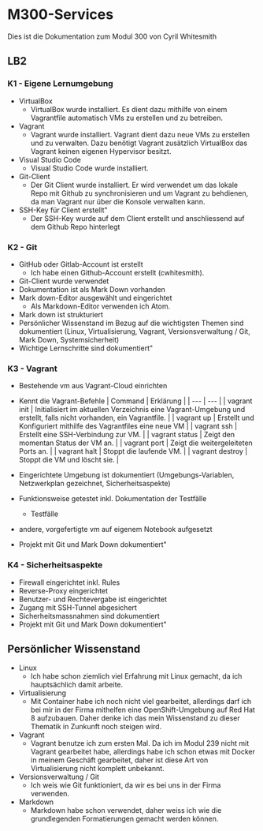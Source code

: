 # M300-Services

Dies ist die Dokumentation zum Modul 300 von Cyril Whitesmith

## LB2
### K1 - Eigene Lernumgebung
* VirtualBox
  * VirtualBox wurde installiert. Es dient dazu mithilfe von einem Vagrantfile automatisch VMs zu erstellen und zu betreiben.  
* Vagrant
  * Vagrant wurde installiert. Vagrant dient dazu neue VMs zu erstellen und zu verwalten. Dazu benötigt Vagrant zusätzlich VirtualBox das Vagrant keinen eigenen Hypervisor besitzt.
* Visual Studio Code
  * Visual Studio Code wurde installiert.
* Git-Client
  * Der Git Client wurde installiert. Er wird verwendet um das lokale Repo mit Github zu synchronisieren und um Vagrant zu behdienen, da man Vagrant nur über die Konsole verwalten kann.
* SSH-Key für Client erstellt"
  * Der SSH-Key wurde auf dem Client erstellt und anschliessend auf dem Github Repo hinterlegt

### K2 - Git
* GitHub oder Gitlab-Account ist erstellt
  * Ich habe einen Github-Account erstellt (cwhitesmith).
* Git-Client wurde verwendet
* Dokumentation ist als Mark Down vorhanden
* Mark down-Editor ausgewählt und eingerichtet
  * Als Markdown-Editor verwenden ich Atom.
* Mark down ist strukturiert
* Persönlicher Wissenstand im Bezug auf die wichtigsten Themen sind dokumentiert (Linux, Virtualisierung, Vagrant, Versionsverwaltung / Git, Mark Down, Systemsicherheit)
* Wichtige Lernschritte sind dokumentiert"

### K3 - Vagrant
* Bestehende vm aus Vagrant-Cloud einrichten
* Kennt die Vagrant-Befehle
  | Command | Erklärung |
  | --- | --- |
  | vagrant init | Initialisiert im aktuellen Verzeichnis eine Vagrant-Umgebung und erstellt, falls nicht vorhanden, ein Vagrantfile. |
  | vagrant up | Erstellt und Konfiguriert mithilfe des Vagrantfiles eine neue VM |
  | vagrant ssh | Erstellt eine SSH-Verbindung zur VM. |
  | vagrant status | Zeigt den momentan Status der VM an. |
  | vagrant port | Zeigt die weitergeleiteten Ports an. |
  | vagrant halt | Stoppt die laufende VM. |
  | vagrant destroy | Stoppt die VM und löscht sie. |

* Eingerichtete Umgebung ist dokumentiert (Umgebungs-Variablen, Netzwerkplan gezeichnet, Sicherheitsaspekte)
* Funktionsweise getestet inkl. Dokumentation der Testfälle
  * Testfälle
* andere, vorgefertigte vm auf eigenem Notebook aufgesetzt
* Projekt mit Git und Mark Down dokumentiert"

### K4 - Sicherheitsaspekte
* Firewall eingerichtet inkl. Rules
* Reverse-Proxy eingerichtet
* Benutzer- und Rechtevergabe ist eingerichtet
* Zugang mit SSH-Tunnel abgesichert
* Sicherheitsmassnahmen sind dokumentiert
* Projekt mit Git und Mark Down dokumentiert"

## Persönlicher Wissenstand
* Linux
  * Ich habe schon ziemlich viel Erfahrung mit Linux gemacht, da ich hauptsächlich damit arbeite.
* Virtualisierung
  * Mit Container habe ich noch nicht viel gearbeitet, allerdings darf ich bei mir in der Firma mithelfen eine OpenShift-Umgebung auf Red Hat 8 aufzubauen. Daher denke ich das mein Wissenstand zu dieser Thematik in Zunkunft noch steigen wird.  
* Vagrant
  * Vagrant benutze ich zum ersten Mal. Da ich im Modul 239 nicht mit Vagrant gearbeitet habe, allerdings habe ich schon etwas mit Docker in meinem Geschäft gearbeitet, daher ist diese Art von Virtualisierung nicht komplett unbekannt.
* Versionsverwaltung / Git
  * Ich weis wie Git funktioniert, da wir es bei uns in der Firma verwenden.
* Markdown
  * Markdown habe schon verwendet, daher weiss ich wie die grundlegenden Formatierungen gemacht werden können.

